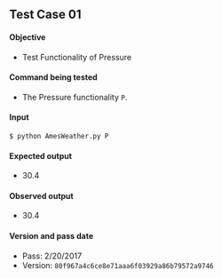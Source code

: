 ## Test Case 01
#### Objective
- Test Functionality of Pressure

#### Command being tested
- The Pressure functionality ```P```.

#### Input
``` $ python AmesWeather.py P ```


#### Expected output
- 30.4

#### Observed output
- 30.4

#### Version and pass date
- Pass: 2/20/2017
- Version: ```80f967a4c6ce8e71aaa6f03929a86b79572a9746```
